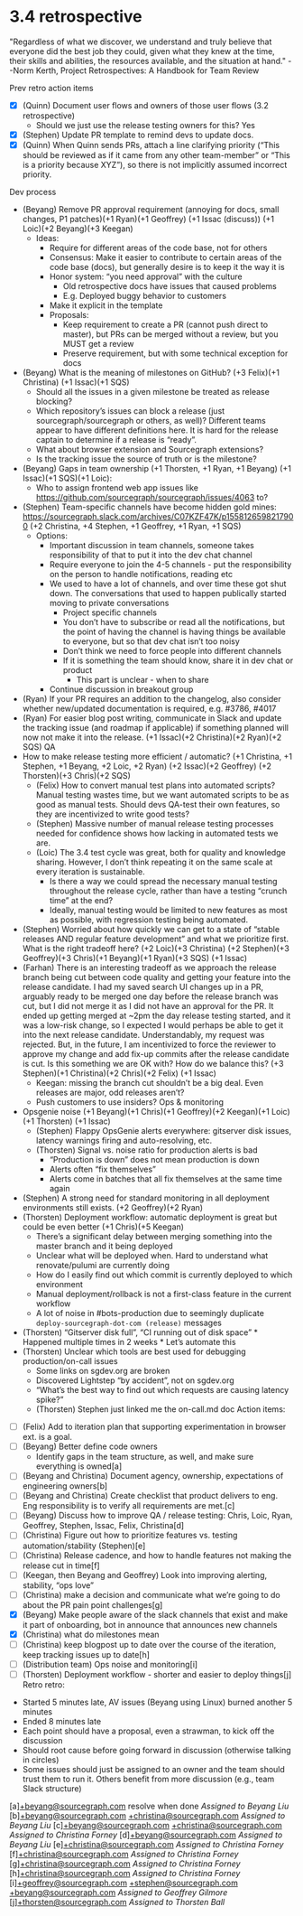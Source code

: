# 3.4 retrospective

"Regardless of what we discover, we understand and truly believe that everyone did the best job they could, given what they knew at the time, their skills and abilities, the resources available, and the situation at hand."
--Norm Kerth, Project Retrospectives: A Handbook for Team Review


Prev retro action items
* [x] (Quinn) Document user flows and owners of those user flows (3.2 retrospective)
   * Should we just use the release testing owners for this? Yes
* [x] (Stephen) Update PR template to remind devs to update docs.
* [x] (Quinn) When Quinn sends PRs, attach a line clarifying priority (“This should be reviewed as if it came from any other team-member” or “This is a priority because XYZ”), so there is not implicitly assumed incorrect priority.

Dev process
* (Beyang) Remove PR approval requirement (annoying for docs, small changes, P1 patches)(+1 Ryan)(+1 Geoffrey) (+1 Issac (discuss)) (+1 Loic)(+2 Beyang)(+3 Keegan)
   * Ideas:
      * Require for different areas of the code base, not for others
      * Consensus: Make it easier to contribute to certain areas of the code base (docs), but generally desire is to keep it the way it is
      * Honor system: “you need approval” with the culture
         * Old retrospective docs have issues that caused problems
         * E.g. Deployed buggy behavior to customers
      * Make it explicit in the template
      * Proposals: 
         * Keep requirement to create a PR (cannot push direct to master), but PRs can be merged without a review, but you MUST get a review
         * Preserve requirement, but with some technical exception for docs
* (Beyang) What is the meaning of milestones on GitHub? (+3 Felix)(+1 Christina) (+1 Issac)(+1 SQS)
   * Should all the issues in a given milestone be treated as release blocking? 
   * Which repository’s issues can block a release (just sourcegraph/sourcegraph or others, as well)? Different teams appear to have different definitions here. It is hard for the release captain to determine if a release is “ready”.
   * What about browser extension and Sourcegraph extensions?
   * Is the tracking issue the source of truth or is the milestone?
* (Beyang) Gaps in team ownership (+1 Thorsten, +1 Ryan, +1 Beyang) (+1 Issac)(+1 SQS)(+1 Loic):
   * Who to assign frontend web app issues like https://github.com/sourcegraph/sourcegraph/issues/4063 to?
* (Stephen) Team-specific channels have become hidden gold mines: https://sourcegraph.slack.com/archives/C07KZF47K/p1558126598217900 (+2 Christina, +4 Stephen, +1 Geoffrey, +1 Ryan, +1 SQS)
   * Options:
      * Important discussion in team channels, someone takes responsibility of that to put it into the dev chat channel
      * Require everyone to join the 4-5 channels - put the responsibility on the person to handle notifications, reading etc
      * We used to have a lot of channels, and over time these got shut down. The conversations that used to happen publically started moving to private conversations
         * Project specific channels
         * You don’t have to subscribe or read all the notifications, but the point of having the channel is having things be available to everyone, but so that dev chat isn’t too noisy
         * Don’t think we need to force people into different channels
         * If it is something the team should know, share it in dev chat or product
            * This part is unclear - when to share
      * Continue discussion in breakout group
* (Ryan) If your PR requires an addition to the changelog, also consider whether new/updated documentation is required, e.g. #3786, #4017
* (Ryan) For easier blog post writing, communicate in Slack and update the tracking issue (and roadmap if applicable) if something planned will now not make it into the release. (+1 Issac)(+2 Christina)(+2 Ryan)(+2 SQS)
QA
* How to make release testing more efficient / automatic? (+1 Christina, +1 Stephen,  +1 Beyang, +2 Loic, +2 Ryan) (+2 Issac)(+2 Geoffrey) (+2 Thorsten)(+3 Chris)(+2 SQS)
   * (Felix) How to convert manual test plans into automated scripts? Manual testing wastes time, but we want automated scripts to be as good as manual tests. Should devs QA-test their own features, so they are incentivized to write good tests?
   * (Stephen) Massive number of manual release testing processes needed for confidence shows how lacking in automated tests we are.
   * (Loic) The 3.4 test cycle was great, both for quality and knowledge sharing. However, I don’t think repeating it on the same scale at every iteration is sustainable.
      * Is there a way we could spread the necessary manual testing throughout the release cycle, rather than have a testing “crunch time” at the end?
      * Ideally, manual testing would be limited to new features as most as possible, with regression testing being automated.
* (Stephen) Worried about how quickly we can get to a state of “stable releases AND regular feature development” and what we prioritize first. What is the right tradeoff here? (+2 Loic)(+3 Christina) (+2 Stephen)(+3 Geoffrey)(+3 Chris)(+1 Beyang)(+1 Ryan)(+3 SQS) (+1 Issac)
* (Farhan) There is an interesting tradeoff as we approach the release branch being cut between code quality and getting your feature into the release candidate. I had my saved search UI changes up in a PR, arguably ready to be merged one day before the release branch was cut, but I did not merge it as I did not have an approval for the PR. It ended up getting merged at ~2pm the day release testing started, and it was a low-risk change, so I expected I would perhaps be able to get it into the next release candidate. Understandably, my request was rejected. But, in the future, I am incentivized to force the reviewer to approve my change and add fix-up commits after the release candidate is cut. Is this something we are OK with? How do we balance this? (+3 Stephen)(+1 Christina)(+2 Chris)(+2 Felix) (+1 Issac)
   * Keegan: missing the branch cut shouldn’t be a big deal. Even releases are major, odd releases aren’t?
   * Push customers to use insiders?
Ops & monitoring
* Opsgenie noise (+1 Beyang)(+1 Chris)(+1 Geoffrey)(+2 Keegan)(+1 Loic) (+1 Thorsten) (+1 Issac)
   * (Stephen) Flappy OpsGenie alerts everywhere: gitserver disk issues, latency warnings firing and auto-resolving, etc.
   * (Thorsten) Signal vs. noise ratio for production alerts is bad
      * “Production is down” does not mean production is down
      * Alerts often “fix themselves”
      * Alerts come in batches that all fix themselves at the same time again
* (Stephen) A strong need for standard monitoring in all deployment environments still exists. (+2 Geoffrey)(+2 Ryan)
* (Thorsten) Deployment workflow: automatic deployment is great but could be even better (+1 Chris)(+5 Keegan)
   * There’s a significant delay between merging something into the master branch and it being deployed
   * Unclear what will be deployed when. Hard to understand what renovate/pulumi are currently doing
   * How do I easily find out which commit is currently deployed to which environment
   * Manual deployment/rollback is not a first-class feature in the current workflow
   * A lot of noise in #bots-production due to seemingly duplicate `deploy-sourcegraph-dot-com (release)` messages
* (Thorsten) “Gitserver disk full”, “CI running out of disk space”
      * Happened multiple times in 2 weeks
      * Let’s automate this
* (Thorsten) Unclear which tools are best used for debugging production/on-call issues
   * Some links on sgdev.org are broken
   * Discovered Lightstep “by accident”, not on sgdev.org
   * “What’s the best way to find out which requests are causing latency spike?”
   * (Thorsten) Stephen just linked me the on-call.md doc
Action items:
* [ ] (Felix) Add to iteration plan that supporting experimentation in browser ext. is a goal.
* [ ] (Beyang) Better define code owners
   * Identify gaps in the team structure, as well, and make sure everything is owned[a]
* [ ] (Beyang and Christina) Document agency, ownership, expectations of engineering owners[b]
* [ ] (Beyang and Christina) Create checklist that product delivers to eng. Eng responsibility is to verify all requirements are met.[c]
* [ ] (Beyang) Discuss how to improve QA / release testing: Chris, Loic, Ryan, Geoffrey, Stephen, Issac, Felix, Christina[d]
* [ ] (Christina) Figure out how to prioritize features vs. testing automation/stability (Stephen)[e]
* [ ] (Christina) Release cadence, and how to handle features not making the release cut in time[f]
* [ ] (Keegan, then Beyang and Geoffrey) Look into improving alerting, stability, “ops love”
* [ ] (Christina) make a decision and communicate what we’re going to do about the PR pain point challenges[g]
* [x] (Beyang) Make people aware of the slack channels that exist and make it part of onboarding, bot in announce that announces new channels
* [x] (Christina) what do milestones mean
* [ ] (Christina) keep blogpost up to date over the course of the iteration, keep tracking issues up to date[h]
* [ ] (Distribution team) Ops noise and monitoring[i]
* [ ] (Thorsten) Deployment workflow - shorter and easier to deploy things[j]
Retro retro:
* Started 5 minutes late, AV issues (Beyang using Linux) burned another 5 minutes
* Ended 8 minutes late
* Each point should have a proposal, even a strawman, to kick off the discussion
* Should root cause before going forward in discussion (otherwise talking in circles)
* Some issues should just be assigned to an owner and the team should trust them to run it. Others benefit from more discussion (e.g., team Slack structure)


[a]+beyang@sourcegraph.com resolve when done
_Assigned to Beyang Liu_
[b]+beyang@sourcegraph.com +christina@sourcegraph.com
_Assigned to Beyang Liu_
[c]+beyang@sourcegraph.com +christina@sourcegraph.com
_Assigned to Christina Forney_
[d]+beyang@sourcegraph.com
_Assigned to Beyang Liu_
[e]+christina@sourcegraph.com
_Assigned to Christina Forney_
[f]+christina@sourcegraph.com
_Assigned to Christina Forney_
[g]+christina@sourcegraph.com
_Assigned to Christina Forney_
[h]+christina@sourcegraph.com
_Assigned to Christina Forney_
[i]+geoffrey@sourcegraph.com +stephen@sourcegraph.com +beyang@sourcegraph.com
_Assigned to Geoffrey Gilmore_
[j]+thorsten@sourcegraph.com
_Assigned to Thorsten Ball_